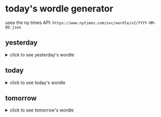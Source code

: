 # today's wordle generator

uses the ny times API: `https://www.nytimes.com/svc/wordle/v2/YYYY-MM-DD.json`

## yesterday

<details>
    <summary>click to see yesterday's wordle</summary>

    camel

</details>

## today

<details>
    <summary>click to see today's wordle</summary>

    faint

</details>

## tomorrow

<details>
    <summary>click to see tomorrow's wordle</summary>

    stern

</details>
